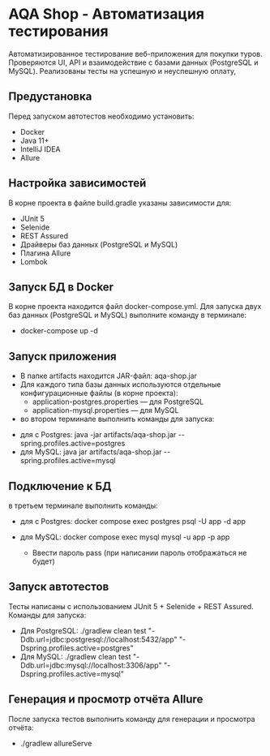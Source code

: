 # AQA Shop - Автоматизация тестирования
Автоматизированное тестирование веб-приложения для покупки туров.
Проверяются UI, API и взаимодействие с базами данных (PostgreSQL и MySQL).
Реализованы тесты на успешную и неуспешную оплату,

## Предустановка
Перед запуском автотестов необходимо установить:
- Docker
- Java 11+
- IntelliJ IDEA
- Allure

## Настройка зависимостей
В корне проекта в файле build.gradle указаны зависимости для:
- JUnit 5
- Selenide
- REST Assured
- Драйверы баз данных (PostgreSQL и MySQL)
- Плагина Allure
- Lombok

## Запуск БД в Docker
В корне проекта находится файл docker-compose.yml. Для запуска двух баз данных (PostgreSQL и MySQL) выполните команду в терминале:
- docker-compose up -d

## Запуск приложения
* В папке artifacts находится JAR-файл: aqa-shop.jar
* Для каждого типа базы данных используются отдельные конфигурационные файлы (в корне проекта):
    * application-postgres.properties — для PostgreSQL
    * application-mysql.properties — для MySQL
* во втором терминале выполнить команды для запуска:
- для с Postgres: java -jar artifacts/aqa-shop.jar --spring.profiles.active=postgres
- для MySQL: java jar artifacts/aqa-shop.jar --spring.profiles.active=mysql

## Подключение к БД
в третьем терминале выполнить команды:
* для с Postgres: docker compose exec postgres psql -U app -d app

* для MySQL: docker compose exec mysql mysql -u app -p app
    * Ввести пароль pass (при написании пароль отображаться не будет)

## Запуск автотестов
Тесты написаны с использованием JUnit 5 + Selenide + REST Assured.
Команды для запуска:
- Для PostgreSQL: ./gradlew clean test "-Ddb.url=jdbc:postgresql://localhost:5432/app" "-Dspring.profiles.active=postgres"
- Для MySQL: ./gradlew clean test "-Ddb.url=jdbc:mysql://localhost:3306/app" "-Dspring.profiles.active=mysql"

## Генерация и просмотр отчёта Allure
После запуска тестов выполнить команду для генерации и просмотра отчёта:
- ./gradlew allureServe